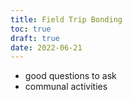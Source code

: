 ```yaml
---
title: Field Trip Bonding
toc: true
draft: true
date: 2022-06-21
---
```


- good questions to ask
- communal activities
